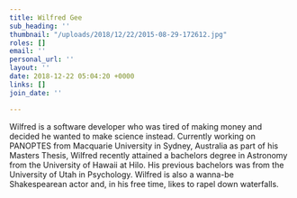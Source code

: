 ```yaml
---
title: Wilfred Gee
sub_heading: ''
thumbnail: "/uploads/2018/12/22/2015-08-29-172612.jpg"
roles: []
email: ''
personal_url: ''
layout: ''
date: 2018-12-22 05:04:20 +0000
links: []
join_date: ''

---
```

Wilfred is a software developer who was tired of making money and decided he wanted to make science instead. Currently working on PANOPTES from Macquarie University in Sydney, Australia as part of his Masters Thesis, Wilfred recently attained a bachelors degree in Astronomy from the University of Hawaii at Hilo. His previous bachelors was from the University of Utah in Psychology. Wilfred is also a wanna-be Shakespearean actor and, in his free time, likes to rapel down waterfalls.